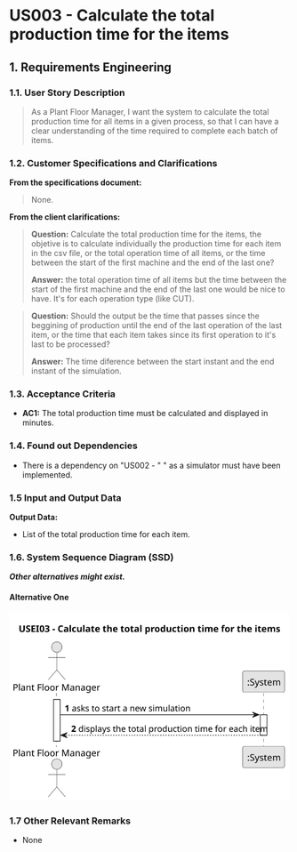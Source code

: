 # US003 - Calculate the total production time for the items


## 1. Requirements Engineering

### 1.1. User Story Description

> As a Plant Floor Manager, I want the system to calculate the total production time for all items in a given process, so that I can have a clear understanding of the time required to complete each batch of items.

### 1.2. Customer Specifications and Clarifications 

**From the specifications document:**

> None.

**From the client clarifications:**

> **Question:**   Calculate the total production time for the items, the objetive is to calculate individually the production time for each item in the csv file, or the total operation time of all items, or the time between the start of the first machine and the end of the last one?
>
> **Answer:** the total operation time of all items but the time between the start of the first machine and the end of the last one would be nice to have. It's for each operation type (like CUT).

> **Question:** Should the output be the time that passes since the beggining of production until the end of the last operation of the last item, or the time that each item takes since its first operation to it's last to be processed?
>
> **Answer:** The time diference between the start instant and the end instant of the simulation.

### 1.3. Acceptance Criteria

* **AC1:** The total production time must be calculated and displayed in minutes.


### 1.4. Found out Dependencies

* There is a dependency on "US002 - "  " as a simulator must have been implemented.


### 1.5 Input and Output Data

**Output Data:**

* List of the total production time for each item.

### 1.6. System Sequence Diagram (SSD)

**_Other alternatives might exist._**

#### Alternative One

![System Sequence Diagram - Alternative One](svg/us003-system-sequence-diagram-alternative-one-USEI03___Calculate_the_total_production_time_for_the_items.svg)

### 1.7 Other Relevant Remarks

* None